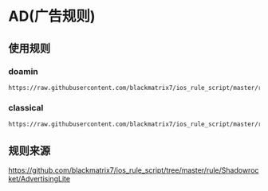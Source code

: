# AD(广告规则)

## 使用规则
### doamin
```
https://raw.githubusercontent.com/blackmatrix7/ios_rule_script/master/rule/Shadowrocket/Advertising/Advertising_Domain.list
```

### classical
```
https://raw.githubusercontent.com/blackmatrix7/ios_rule_script/master/rule/Shadowrocket/Advertising/Advertising.list
```

## 规则来源
https://github.com/blackmatrix7/ios_rule_script/tree/master/rule/Shadowrocket/AdvertisingLite
